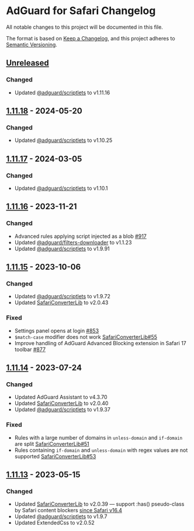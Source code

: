 # AdGuard for Safari Changelog

All notable changes to this project will be documented in this file.

The format is based on [Keep a Changelog](https://keepachangelog.com/en/1.0.0/),
and this project adheres to [Semantic Versioning](https://semver.org/spec/v2.0.0.html).

<!-- version of the app is in ElectronMainApp/package.json -->

## [Unreleased]

### Changed

- Updated [@adguard/scriptlets] to v1.11.16

[Unreleased]: https://github.com/AdguardTeam/AdGuardForSafari/compare/v1.11.18.332-release...HEAD

## [1.11.18] - 2024-05-20

### Changed

- Updated [@adguard/scriptlets] to v1.10.25

[1.11.18]: https://github.com/AdguardTeam/AdGuardForSafari/compare/v1.11.17.329-release...v1.11.18.332-release


## [1.11.17] - 2024-03-05

### Changed

- Updated [@adguard/scriptlets] to v1.10.1

[1.11.17]: https://github.com/AdguardTeam/AdGuardForSafari/compare/v1.11.16.328-release...v1.11.17.329-release


## [1.11.16] - 2023-11-21

### Changed

- Advanced rules applying script injected as a blob [#917]
- Updated [@adguard/filters-downloader] to v1.1.23
- Updated [@adguard/scriptlets] to v1.9.91

[1.11.16]: https://github.com/AdguardTeam/AdGuardForSafari/compare/v1.11.15.309-release...v1.11.16.324-release
[#917]: https://github.com/AdguardTeam/AdGuardForSafari/issues/917


## [1.11.15] - 2023-10-06

### Changed

- Updated [@adguard/scriptlets] to v1.9.72
- Updated [SafariConverterLib] to v2.0.43

### Fixed

- Settings panel opens at login [#853]
- `$match-case` modifier does not work [SafariConverterLib#55]
- Improve handling of AdGuard Advanced Blocking extension in Safari 17 toolbar [#877]

[1.11.15]: https://github.com/AdguardTeam/AdGuardForSafari/compare/v1.11.14.301-release...v1.11.15.309-release
[#853]: https://github.com/AdguardTeam/AdGuardForSafari/issues/853
[SafariConverterLib#55]: https://github.com/AdguardTeam/SafariConverterLib/issues/55
[#877]: https://github.com/AdguardTeam/AdGuardForSafari/issues/877


## [1.11.14] - 2023-07-24

### Changed

- Updated AdGuard Assistant to v4.3.70
- Updated [SafariConverterLib] to v2.0.40
- Updated [@adguard/scriptlets] to v1.9.37

### Fixed

- Rules with a large number of domains in `unless-domain` and `if-domain` are split [SafariConverterLib#51]
- Rules containing `if-domain` and `unless-domain` with regex values are not supported [SafariConverterLib#53]

[1.11.14]: https://github.com/AdguardTeam/AdGuardForSafari/compare/v1.11.13.297-release...v1.11.14.301-release
[SafariConverterLib#51]: https://github.com/AdguardTeam/SafariConverterLib/issues/51
[SafariConverterLib#53]: https://github.com/AdguardTeam/SafariConverterLib/issues/53


## [1.11.13] - 2023-05-15

### Changed

- Updated [SafariConverterLib] to v2.0.39 — support :has() pseudo-class by Safari content blockers [since Safari v16.4]
- Updated [@adguard/scriptlets] to v1.9.7
- Updated ExtendedCss to v2.0.52

[1.11.13]: https://github.com/AdguardTeam/AdGuardForSafari/compare/v1.11.12.289-release...v1.11.13.297-release
[since Safari v16.4]: https://www.webkit.org/blog/13966/webkit-features-in-safari-16-4/


[@adguard/filters-downloader]: https://github.com/AdguardTeam/FiltersDownloader/blob/master/CHANGELOG.md
[@adguard/scriptlets]: https://github.com/AdguardTeam/Scriptlets/blob/master/CHANGELOG.md
[SafariConverterLib]: https://github.com/AdguardTeam/SafariConverterLib/blob/master/CHANGELOG.md
